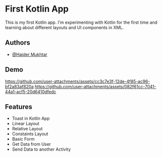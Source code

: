 
# First Kotlin App

This is my first Kotlin app. I'm experimenting with Kotlin for the first time and learning about different layouts and UI components in XML.


## Authors

- [@Haider Mukhtar](https://github.com/Haider-Mukhtar)


## Demo

https://github.com/user-attachments/assets/cc3c7e3f-12de-4f85-ac96-bf2a83af820a
https://github.com/user-attachments/assets/082f61cc-7041-44a1-acf5-20d6410dfedc

## Features

- Toast in Kotlin App
- Linear Layout
- Relative Layout
- Constaints Layout
- Basic Form
- Get Data from User
- Send Data to another Activity


